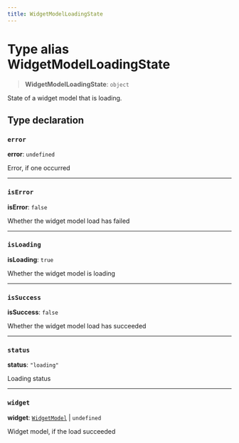 ```yaml
---
title: WidgetModelLoadingState
---
```


# Type alias WidgetModelLoadingState

> **WidgetModelLoadingState**: `object`

State of a widget model that is loading.

## Type declaration

### `error`

**error**: `undefined`

Error, if one occurred

***

### `isError`

**isError**: `false`

Whether the widget model load has failed

***

### `isLoading`

**isLoading**: `true`

Whether the widget model is loading

***

### `isSuccess`

**isSuccess**: `false`

Whether the widget model load has succeeded

***

### `status`

**status**: `"loading"`

Loading status

***

### `widget`

**widget**: [`WidgetModel`](../fusion-embed/interface.WidgetModel.md) \| `undefined`

Widget model, if the load succeeded
